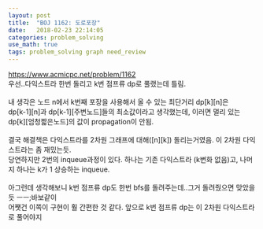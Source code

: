 ```yaml
---
layout: post
title:  "BOJ 1162: 도로포장"
date:   2018-02-23 22:14:05 
categories: problem_solving
use_math: true
tags: problem_solving graph need_review
---
```


<a target="_blank" href="https://www.acmicpc.net/problem/1162">https://www.acmicpc.net/problem/1162</a><br/>
우선..다익스트라 한번 돌리고 k번 점프류 dp로 풀랬는데 틀림.<br/>
<br/>
내 생각은 노드 n에서 k번째 포장을 사용해서 올 수 있는 최단거리 dp[k][n]은<br/>
dp[k-1][n]과 dp[k-1][주변노드]들의 최소값이라고 생각했는데, 이러면 멀리 있는 dp[k][엄청짧은노드]의 값이 propagation이 안됨.<br/>
<br/>
결국 해결책은 다익스트라를 2차원 그래프에 대해([n][k]) 돌리는거였음. 이 2차원 다익스트라는 좀 재밌는듯.<br/>
당연하지만 2번의 inqueue과정이 있다. 하나는 기존 다익스트라 (k변화 없음)고, 나머지 하나는 k가 1 상승하는 inqueue.<br/> 
<br/>
아그런데 생각해보니 k번 점프류 dp도 한번 bfs를 돌려주는데..그거 돌려줬으면 맞았을듯 ㅡㅡ;바보같이<br/>
어쨋건 이쪽이 구현이 훨 간편한 것 같다. 앞으로 k번 점프류 dp는 이 2차원 다익스트라로 풀어야지<br/>